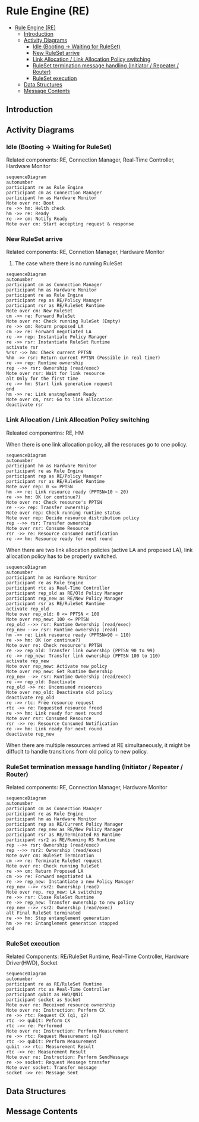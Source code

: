 # Rule Engine (RE)
- [Rule Engine (RE)](#rule-engine-re)
  - [Introduction](#introduction)
  - [Activity Diagrams](#activity-diagrams)
    - [Idle (Booting -\> Waiting for RuleSet)](#idle-booting---waiting-for-ruleset)
    - [New RuleSet arrive](#new-ruleset-arrive)
    - [Link Allocation / Link Allocation Policy switching](#link-allocation--link-allocation-policy-switching)
    - [RuleSet termination message handling (Initiator / Repeater / Router)](#ruleset-termination-message-handling-initiator--repeater--router)
    - [RuleSet execution](#ruleset-execution)
  - [Data Structures](#data-structures)
  - [Message Contents](#message-contents)

## Introduction

## Activity Diagrams

### Idle (Booting -> Waiting for RuleSet)
Related components: RE, Connection Manager, Real-Time Controller, Hardware Monitor

```mermaid
sequenceDiagram
autonumber
participant re as Rule Engine
participant cm as Connection Manager
participant hm as Hardware Monitor
Note over re: Boot
re ->> hm: Helth check
hm ->> re: Ready
re ->> cm: Notify Ready
Note over cm: Start accepting request & response
```

### New RuleSet arrive
Related components: RE, Connetion Manager, Hardware Monitor

1. The case where there is no running RuleSet
```mermaid
sequenceDiagram
autonumber
participant cm as Connection Manager
participant hm as Hardware Monitor
participant re as Rule Engine
participant rep as RE/Policy Manager
participant rsr as RE/RuleSet Runtime
Note over cm: New RuleSet
cm ->> re: Forward RuleSet
Note over re: Check running RuleSet (Empty)
re ->> cm: Return proposed LA
cm ->> re: Forward negotiated LA
re ->> rep: Instantiate Policy Manager
re ->> rsr: Instantiate RuleSet Runtime 
activate rsr
%rsr ->> hm: Check current PPTSN
%hm ->> rsr: Return current PPTSN (Possible in real time?)
re ->> rep: Runtime ownership
rep -->> rsr: Ownership (read/exec)
Note over rsr: Wait for link resource
alt Only for the first time 
re ->> hm: Start link generation request
end
hm ->> re: Link enatnglement Ready
Note over cm, rsr: Go to link allocation
deactivate rsr
```


### Link Allocation / Link Allocation Policy switching
Releated componentns: RE, HM

When there is one link allocation policy, all the resoruces go to one policy.
```mermaid
sequenceDiagram
autonumber
participant hm as Hardware Monitor
participant re as Rule Engine
participant rep as RE/Policy Manager
participant rsr as RE/RuleSet Runtime
Note over rep: 0 <= PPTSN
hm ->> re: Link resource ready (PPTSN=10 ~ 20)
re ->> hm: OK (or continue?)
Note over re: Check resource's PPTSN
re -->> rep: Transfer ownership
Note over rep: Check running runtime status
Note over rep: Decide resource distribution policy
rep -->> rsr: Transfer ownership
Note over rsr: Consume Resource
rsr ->> re: Resource consumed notification
re ->> hm: Resource ready for next round
```

When there are two link allocation policies (active LA and proposed LA), link allocation policy has to be properly switched.


```mermaid
sequenceDiagram
autonumber
participant hm as Hardware Monitor
participant re as Rule Engine
participant rtc as Real-Time Controller
participant rep_old as RE/Old Policy Manager
participant rep_new as RE/New Policy Manager
participant rsr as RE/RuleSet Runtime
activate rep_old
Note over rep_old: 0 <= PPTSN < 100
Note over rep_new: 100 <= PPTSN
rep_old -->> rsr: Runtime Ownership (read/exec)
rep_new -->> rsr: Runtime ownership (read)
hm ->> re: Link resource ready (PPTSN=90 ~ 110)
re ->> hm: OK (or continue?)
Note over re: Check resource's PPTSN
re ->> rep_old: Transfer link ownership (PPTSN 90 to 99)
re ->> rep_new: Transfer link ownership (PPTSN 100 to 110)
activate rep_new
Note over rep_new: Activate new policy
Note over rep_new: Get Runtime Ownership
rep_new -->> rsr: Runtime Ownership (read/exec)
re ->> rep_old: Deactivate 
rep_old ->> re: Unconsumed resources
Note over rep_old: Deactivate old policy
deactivate rep_old
re ->> rtc: Free resource request
rtc ->> re: Requested resource freed 
re ->> hm: Link ready for next round
Note over rsr: Consumed Resource
rsr ->> re: Resource Consumed Notification
re ->> hm: Link ready for next round
deactivate rep_new
```

When there are multiple resources arrived at RE simultaneously, it might be diffuclt to handle transitions from old policy to new policy.


### RuleSet termination message handling (Initiator / Repeater / Router)
Related components: RE, Connection Manager, Hardware Monitor

```mermaid
sequenceDiagram
autonumber
participant cm as Connection Manager
participant re as Rule Engine
participant hm as Hardware Monitor
participant rep as RE/Current Policy Manager
participant rep_new as RE/New Policy Manager
participant rsr as RE/Terminated RS Runtime
participant rsr2 as RE/Running RS Runtime
rep -->> rsr: Ownership (read/exec)
rep -->> rsr2: Ownership (read/exec)
Note over cm: RuleSet Termination
cm ->> re: Terminate RuleSet request
Note over re: Check running RuleSet
re ->> cm: Return Proposed LA
cm ->> re: Forward negotiated LA
re ->> rep_new: Instantiate a new Policy Manager
rep_new -->> rsr2: Ownership (read)
Note over rep, rep_new: LA switching
re ->> rsr: Close RuleSet Runtime
re ->> rep_new: Transfer ownership to new policy
rep_new -->> rsr2: Ownership (read/exec)
alt Final RuleSet terminated
re ->> hm: Stop entanglement generation
hm ->> re: Entanglement generation stopped
end
```


### RuleSet execution
Related Components: RE/RuleSet Runtime, Real-Time Controller, Hardware Driver(HWD), Socket

```mermaid
sequenceDiagram
autonumber
participant re as RE/RuleSet Runtime
participant rtc as Real-Time Controller
participant qubit as HWD/QNIC
participant socket as Socket
Note over re: Received resource ownership
Note over re: Instruction: Perform CX
re ->> rtc: Request CX (q1, q2)
rtc ->> qubit: Peform CX
rtc ->> re: Performed
Note over re: Instruction: Perform Measurement
re ->> rtc: Request Measurement (q2)
rtc ->> qubit: Perform Measurement
qubit ->> rtc: Measurement Result
rtc ->> re: Measurement Result
Note over re: Instruction: Perform SendMessage
re ->> socket: Request Messege transfer
Note over socket: Transfer message
socket ->> re: Message Sent
```

## Data Structures


## Message Contents